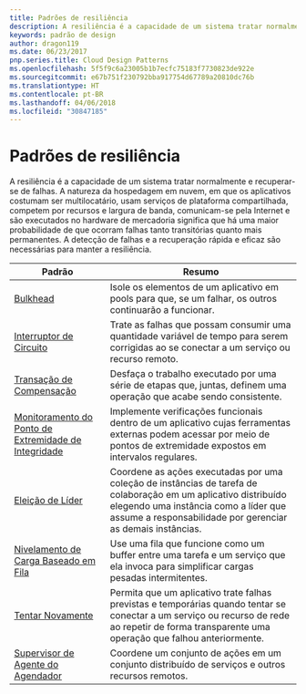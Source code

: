 ```yaml
---
title: Padrões de resiliência
description: A resiliência é a capacidade de um sistema tratar normalmente e recuperar-se de falhas. A natureza da hospedagem em nuvem, em que os aplicativos costumam ser multilocatário, usam serviços de plataforma compartilhada, competem por recursos e largura de banda, comunicam-se pela Internet e são executados no hardware de mercadoria significa que há uma maior probabilidade de que ocorram falhas tanto transitórias quanto mais permanentes. A detecção de falhas e a recuperação rápida e eficaz são necessárias para manter a resiliência.
keywords: padrão de design
author: dragon119
ms.date: 06/23/2017
pnp.series.title: Cloud Design Patterns
ms.openlocfilehash: 5f5f9c6a23005b1b7ecfc75183f7730823de922e
ms.sourcegitcommit: e67b751f230792bba917754d67789a20810dc76b
ms.translationtype: HT
ms.contentlocale: pt-BR
ms.lasthandoff: 04/06/2018
ms.locfileid: "30847185"
---
```

# <a name="resiliency-patterns"></a>Padrões de resiliência

A resiliência é a capacidade de um sistema tratar normalmente e recuperar-se de falhas. A natureza da hospedagem em nuvem, em que os aplicativos costumam ser multilocatário, usam serviços de plataforma compartilhada, competem por recursos e largura de banda, comunicam-se pela Internet e são executados no hardware de mercadoria significa que há uma maior probabilidade de que ocorram falhas tanto transitórias quanto mais permanentes. A detecção de falhas e a recuperação rápida e eficaz são necessárias para manter a resiliência.


|                            Padrão                             |                                                                                                      Resumo                                                                                                       |
|----------------------------------------------------------------|--------------------------------------------------------------------------------------------------------------------------------------------------------------------------------------------------------------------|
|                   [Bulkhead](../bulkhead.md)                   |                                                     Isole os elementos de um aplicativo em pools para que, se um falhar, os outros continuarão a funcionar.                                                      |
|            [Interruptor de Circuito](../circuit-breaker.md)            |                                                  Trate as falhas que possam consumir uma quantidade variável de tempo para serem corrigidas ao se conectar a um serviço ou recurso remoto.                                                   |
|   [Transação de Compensação](../compensating-transaction.md)   |                                                      Desfaça o trabalho executado por uma série de etapas que, juntas, definem uma operação que acabe sendo consistente.                                                       |
| [Monitoramento do Ponto de Extremidade de Integridade](../health-endpoint-monitoring.md) |                                            Implemente verificações funcionais dentro de um aplicativo cujas ferramentas externas podem acessar por meio de pontos de extremidade expostos em intervalos regulares.                                            |
|            [Eleição de Líder](../leader-election.md)            | Coordene as ações executadas por uma coleção de instâncias de tarefa de colaboração em um aplicativo distribuído elegendo uma instância como a líder que assume a responsabilidade por gerenciar as demais instâncias. |
|  [Nivelamento de Carga Baseado em Fila](../queue-based-load-leveling.md)  |                                            Use uma fila que funcione como um buffer entre uma tarefa e um serviço que ela invoca para simplificar cargas pesadas intermitentes.                                             |
|                      [Tentar Novamente](../retry.md)                      |             Permita que um aplicativo trate falhas previstas e temporárias quando tentar se conectar a um serviço ou recurso de rede ao repetir de forma transparente uma operação que falhou anteriormente.             |
| [Supervisor de Agente do Agendador](../scheduler-agent-supervisor.md) |                                                            Coordene um conjunto de ações em um conjunto distribuído de serviços e outros recursos remotos.                                                            |

